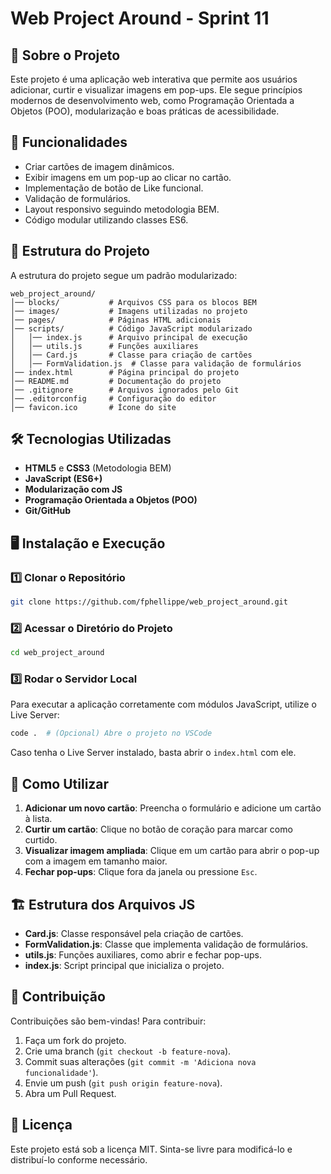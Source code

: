 # Web Project Around - Sprint 11

## 📌 Sobre o Projeto
Este projeto é uma aplicação web interativa que permite aos usuários adicionar, curtir e visualizar imagens em pop-ups. Ele segue princípios modernos de desenvolvimento web, como Programação Orientada a Objetos (POO), modularização e boas práticas de acessibilidade.

## 🚀 Funcionalidades
- Criar cartões de imagem dinâmicos.
- Exibir imagens em um pop-up ao clicar no cartão.
- Implementação de botão de Like funcional.
- Validação de formulários.
- Layout responsivo seguindo metodologia BEM.
- Código modular utilizando classes ES6.

## 📁 Estrutura do Projeto
A estrutura do projeto segue um padrão modularizado:

```
web_project_around/
│── blocks/           # Arquivos CSS para os blocos BEM
│── images/           # Imagens utilizadas no projeto
│── pages/            # Páginas HTML adicionais
│── scripts/          # Código JavaScript modularizado
│   │── index.js      # Arquivo principal de execução
│   │── utils.js      # Funções auxiliares
│   │── Card.js       # Classe para criação de cartões
│   │── FormValidation.js  # Classe para validação de formulários
│── index.html        # Página principal do projeto
│── README.md         # Documentação do projeto
│── .gitignore        # Arquivos ignorados pelo Git
│── .editorconfig     # Configuração do editor
│── favicon.ico       # Ícone do site
```

## 🛠️ Tecnologias Utilizadas
- **HTML5** e **CSS3** (Metodologia BEM)
- **JavaScript (ES6+)**
- **Modularização com JS**
- **Programação Orientada a Objetos (POO)**
- **Git/GitHub**

## 🖥️ Instalação e Execução
### 1️⃣ Clonar o Repositório
```bash
git clone https://github.com/fphellippe/web_project_around.git
```

### 2️⃣ Acessar o Diretório do Projeto
```bash
cd web_project_around
```

### 3️⃣ Rodar o Servidor Local
Para executar a aplicação corretamente com módulos JavaScript, utilize o Live Server:

```bash
code .  # (Opcional) Abre o projeto no VSCode
```

Caso tenha o Live Server instalado, basta abrir o `index.html` com ele.

## 🔧 Como Utilizar
1. **Adicionar um novo cartão**: Preencha o formulário e adicione um cartão à lista.
2. **Curtir um cartão**: Clique no botão de coração para marcar como curtido.
3. **Visualizar imagem ampliada**: Clique em um cartão para abrir o pop-up com a imagem em tamanho maior.
4. **Fechar pop-ups**: Clique fora da janela ou pressione `Esc`.

## 🏗️ Estrutura dos Arquivos JS
- **Card.js**: Classe responsável pela criação de cartões.
- **FormValidation.js**: Classe que implementa validação de formulários.
- **utils.js**: Funções auxiliares, como abrir e fechar pop-ups.
- **index.js**: Script principal que inicializa o projeto.

## 👥 Contribuição
Contribuições são bem-vindas! Para contribuir:
1. Faça um fork do projeto.
2. Crie uma branch (`git checkout -b feature-nova`).
3. Commit suas alterações (`git commit -m 'Adiciona nova funcionalidade'`).
4. Envie um push (`git push origin feature-nova`).
5. Abra um Pull Request.

## 📜 Licença
Este projeto está sob a licença MIT. Sinta-se livre para modificá-lo e distribuí-lo conforme necessário.

